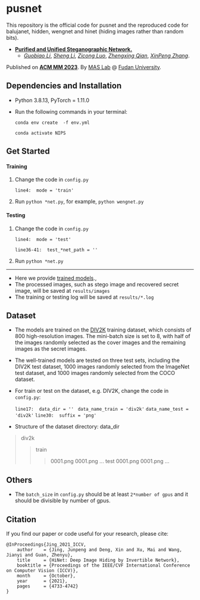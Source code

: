 # pusnet
This repository is the official code for pusnet and the reproduced code for balujanet, hidden, wengnet and hinet (hiding images rather than random bits).

* [**Purified and Unified Steganographic Network.**](https://openaccess.thecvf.com/content/ICCV2021/html/Jing_HiNet_Deep_Image_Hiding_by_Invertible_Network_ICCV_2021_paper.html) 
  * [*Guobiao Li*](https://tomtomtommi.github.io/), [*Sheng Li*](http://www.commsp.ee.ic.ac.uk/~xindeng/), [*Zicong Luo*](http://shi.buaa.edu.cn/MaiXu/zh_CN/index.htm), [*Zhengxing Qian*](http://buaamc2.net/html/Members/jianyiwang.html), [*XinPeng Zhang*](http://cst.buaa.edu.cn/info/1071/2542.htm).


Published on [**ACM MM 2023**](http://iccv2021.thecvf.com/home).
By [MAS Lab](http://buaamc2.net/) @ [Fudan University](http://ev.buaa.edu.cn/).

 
## Dependencies and Installation
- Python 3.8.13, PyTorch = 1.11.0
- Run the following commands in your terminal:
  
    `conda env create  -f env.yml`
  
    `conda activate NIPS`


## Get Started
#### Training
1. Change the code in `config.py`

    `line4:  mode = 'train' ` 

2. Run `python *net.py`, for example, `python wengnet.py`

#### Testing 
1. Change the code in `config.py`

    `line4:  mode = 'test' `
  
    `line36-41:  test_*net_path = '' `
  
2. Run `python *net.py`
---
- Here we provide [trained models](https://drive.google.com/drive/folders/1lM9ED7uzWYeznXSWKg4mgf7Xc7wjjm8Q?usp=sharing).,
- The processed images, such as stego image and recovered secret image, will be saved at `results/images`
- The training or testing log will be saved at `results/*.log`


## Dataset
- The models are trained on the [DIV2K](https://opendatalab.com/DIV2K) training dataset, which consists of 800 high-resolution images. The mini-batch size is set to 8, with half of the images randomly selected as the cover images and the remaining images as the secret images. 
- The well-trained models are tested on three test sets, including the DIV2K test dataset, 1000 images randomly selected from the ImageNet test dataset, and 1000 images randomly selected from the COCO dataset. 

- For train or test on the dataset,  e.g.  DIV2K, change the code in `config.py`:

    `line17:  data_dir = '' ` 
    `data_name_train = 'div2k'`
    `data_name_test = 'div2k'`
    `line30:  suffix = 'png' `

- Structure of the dataset directory:
    data_dir
  
> div2k
>> train
>>> 0001.png
>>> 0001.png
>>> ...
>> test
>>> 0001.png
>>> 0001.png
>>> ...


    

## Others
- The `batch_size` in `config.py` should be at least `2*number of gpus` and it should be divisible by number of gpus.

## Citation
If you find our paper or code useful for your research, please cite:
```
@InProceedings{Jing_2021_ICCV,
    author    = {Jing, Junpeng and Deng, Xin and Xu, Mai and Wang, Jianyi and Guan, Zhenyu},
    title     = {HiNet: Deep Image Hiding by Invertible Network},
    booktitle = {Proceedings of the IEEE/CVF International Conference on Computer Vision (ICCV)},
    month     = {October},
    year      = {2021},
    pages     = {4733-4742}
}

```

